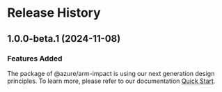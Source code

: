 # Release History
    
## 1.0.0-beta.1 (2024-11-08)

### Features Added

The package of @azure/arm-impact is using our next generation design principles. To learn more, please refer to our documentation [Quick Start](https://aka.ms/azsdk/js/mgmt/quickstart).

